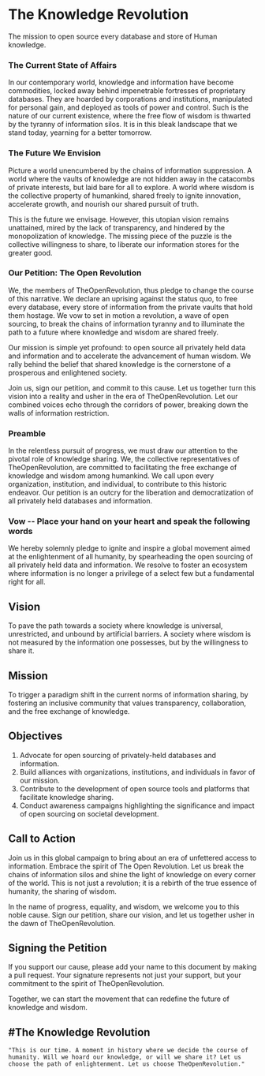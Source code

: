 # The Knowledge Revolution
The mission to open source every database and store of Human knowledge.

### The Current State of Affairs

In our contemporary world, knowledge and information have become commodities, locked away behind impenetrable fortresses of proprietary databases. They are hoarded by corporations and institutions, manipulated for personal gain, and deployed as tools of power and control. Such is the nature of our current existence, where the free flow of wisdom is thwarted by the tyranny of information silos. It is in this bleak landscape that we stand today, yearning for a better tomorrow.

### The Future We Envision

Picture a world unencumbered by the chains of information suppression. A world where the vaults of knowledge are not hidden away in the catacombs of private interests, but laid bare for all to explore. A world where wisdom is the collective property of humankind, shared freely to ignite innovation, accelerate growth, and nourish our shared pursuit of truth. 

This is the future we envisage. However, this utopian vision remains unattained, mired by the lack of transparency, and hindered by the monopolization of knowledge. The missing piece of the puzzle is the collective willingness to share, to liberate our information stores for the greater good.

### Our Petition: The Open Revolution

We, the members of TheOpenRevolution, thus pledge to change the course of this narrative. We declare an uprising against the status quo, to free every database, every store of information from the private vaults that hold them hostage. We vow to set in motion a revolution, a wave of open sourcing, to break the chains of information tyranny and to illuminate the path to a future where knowledge and wisdom are shared freely.

Our mission is simple yet profound: to open source all privately held data and information and to accelerate the advancement of human wisdom. We rally behind the belief that shared knowledge is the cornerstone of a prosperous and enlightened society.

Join us, sign our petition, and commit to this cause. Let us together turn this vision into a reality and usher in the era of TheOpenRevolution. Let our combined voices echo through the corridors of power, breaking down the walls of information restriction. 

### Preamble
In the relentless pursuit of progress, we must draw our attention to the pivotal role of knowledge sharing. We, the collective representatives of TheOpenRevolution, are committed to facilitating the free exchange of knowledge and wisdom among humankind. We call upon every organization, institution, and individual, to contribute to this historic endeavor. Our petition is an outcry for the liberation and democratization of all privately held databases and information.

### Vow -- Place your hand on your heart and speak the following words
We hereby solemnly pledge to ignite and inspire a global movement aimed at the enlightenment of all humanity, by spearheading the open sourcing of all privately held data and information. We resolve to foster an ecosystem where information is no longer a privilege of a select few but a fundamental right for all.

## Vision
To pave the path towards a society where knowledge is universal, unrestricted, and unbound by artificial barriers. A society where wisdom is not measured by the information one possesses, but by the willingness to share it.

## Mission
To trigger a paradigm shift in the current norms of information sharing, by fostering an inclusive community that values transparency, collaboration, and the free exchange of knowledge.

## Objectives
1. Advocate for open sourcing of privately-held databases and information.
2. Build alliances with organizations, institutions, and individuals in favor of our mission.
3. Contribute to the development of open source tools and platforms that facilitate knowledge sharing.
4. Conduct awareness campaigns highlighting the significance and impact of open sourcing on societal development.

## Call to Action
Join us in this global campaign to bring about an era of unfettered access to information. Embrace the spirit of The Open Revolution. Let us break the chains of information silos and shine the light of knowledge on every corner of the world. This is not just a revolution; it is a rebirth of the true essence of humanity, the sharing of wisdom.

In the name of progress, equality, and wisdom, we welcome you to this noble cause. Sign our petition, share our vision, and let us together usher in the dawn of TheOpenRevolution.

## Signing the Petition
If you support our cause, please add your name to this document by making a pull request. Your signature represents not just your support, but your commitment to the spirit of TheOpenRevolution.

Together, we can start the movement that can redefine the future of knowledge and wisdom.

## #The Knowledge Revolution

```
"This is our time. A moment in history where we decide the course of humanity. Will we hoard our knowledge, or will we share it? Let us choose the path of enlightenment. Let us choose TheOpenRevolution."
```
